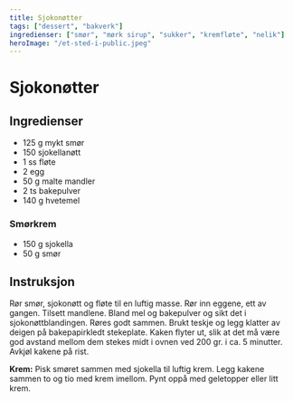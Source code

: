 ```yaml
---
title: Sjokonøtter
tags: ["dessert", "bakverk"]
ingredienser: ["smør", "mørk sirup", "sukker", "kremfløte", "nelik"]
heroImage: "/et-sted-i-public.jpeg"
---
```


# Sjokonøtter

## Ingredienser

- 125 g mykt smør
- 150 sjokellanøtt
- 1 ss fløte
- 2 egg
- 50 g malte mandler
- 2 ts bakepulver
- 140 g hvetemel

### Smørkrem

- 150 g sjokella
- 50 g smør

## Instruksjon

Rør smør, sjokonøtt og fløte til en luftig masse. Rør inn eggene, ett av gangen. Tilsett mandlene. Bland mel og bakepulver og sikt det i sjokonøttblandingen. Røres godt sammen. Brukt teskje og legg klatter av deigen på bakepapirkledt stekeplate. Kaken flyter ut, slik at det må være god avstand mellom dem stekes midt i ovnen ved 200 gr. i ca. 5 minutter. Avkjøl kakene på rist.

**Krem:** Pisk smøret sammen med sjokella til luftig krem. Legg kakene sammen to og tio med krem imellom. Pynt oppå med geletopper eller litt krem.
